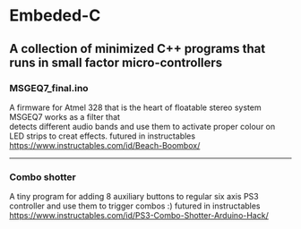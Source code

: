 # Embeded-C
A collection of minimized C++ programs that runs in small factor micro-controllers
---
### MSGEQ7_final.ino
A firmware for Atmel 328 that is the heart of floatable stereo system MSGEQ7 works as a filter that  
detects different audio bands and use them to activate proper colour on LED strips to creat effects.
futured in instructables  
https://www.instructables.com/id/Beach-Boombox/

---
### Combo shotter
A tiny program for adding 8 auxiliary buttons to regular six axis PS3 controller and use them to trigger combos :)
futured in instructables
https://www.instructables.com/id/PS3-Combo-Shotter-Arduino-Hack/
